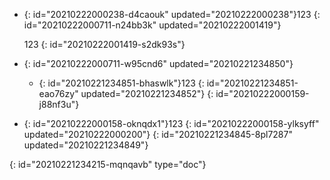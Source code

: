- {: id="20210222000238-d4caouk" updated="20210222000238"}123
  {: id="20210222000711-n24bb3k" updated="20210222001419"}

  123
  {: id="20210222001419-s2dk93s"}
- {: id="20210222000711-w95cnd6" updated="20210221234850"}
  - {: id="20210221234851-bhaswlk"}123
    {: id="20210221234851-eao76zy" updated="20210221234852"}
  {: id="20210222000159-j88nf3u"}
- {: id="20210222000158-oknqdx1"}123
  {: id="20210222000158-ylksyff" updated="20210222000200"}
{: id="20210221234845-8pl7287" updated="20210221234849"}


{: id="20210221234215-mqnqavb" type="doc"}
